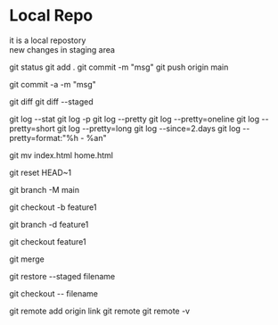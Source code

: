 # Local Repo

it is a local repostory
<br>
new changes in staging area

<!-- basic commands -->

git status
git add .
git commit -m "msg"
git push origin main

<!-- direct commit -->

git commit -a -m "msg"

<!-- check changes -->

git diff
git diff --staged

<!-- git log commands -->

git log --stat
git log -p
git log --pretty
git log --pretty=oneline
git log --pretty=short
git log --pretty=long
git log --since=2.days
git log --pretty=format:"%h - %an"

<!-- rename file -->

git mv index.html home.html

<!-- revert last commit -->

git reset HEAD~1

<!-- branch commands -->

<!-- change master to main -->

git branch -M main

<!-- create new branch  -->

git checkout -b feature1

<!-- delete new branch -->

git branch -d feature1

<!-- change branch -->

git checkout feature1

<!-- merge branch -->

git merge

<!-- unstaged last stage -->

git restore --staged filename

<!-- return last commit changes of file -->

git checkout -- filename

<!-- remote github repository -->

git remote add origin link
git remote
git remote -v
